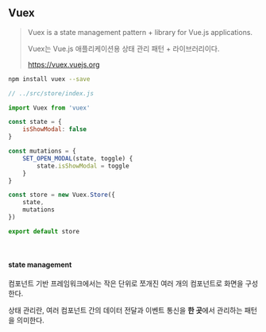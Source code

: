 ## Vuex

> Vuex is a state management pattern + library for Vue.js applications.
>
> Vuex는 Vue.js 애플리케이션용 상태 관리 패턴 + 라이브러리이다.
>
> https://vuex.vuejs.org

```sh
npm install vuex --save
```

```js
// ../src/store/index.js

import Vuex from 'vuex'

const state = {
    isShowModal: false
}

const mutations = {
    SET_OPEN_MODAL(state, toggle) {
        state.isShowModal = toggle
    }
}

const store = new Vuex.Store({
    state,
    mutations
})

export default store
```

<br>

#### state management

컴포넌트 기반 프레임워크에서는 작은 단위로 쪼개진 여러 개의 컴포넌트로 화면을 구성한다.

상태 관리란, 여러 컴포넌트 간의 데이터 전달과 이벤트 통신을 **한 곳**에서 관리하는 패턴을 의미한다.